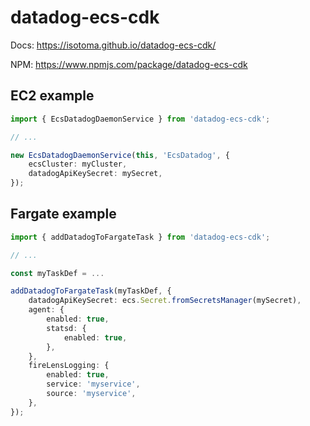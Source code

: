 # datadog-ecs-cdk

Docs: https://isotoma.github.io/datadog-ecs-cdk/

NPM: https://www.npmjs.com/package/datadog-ecs-cdk

## EC2 example

```typescript
import { EcsDatadogDaemonService } from 'datadog-ecs-cdk';

// ...

new EcsDatadogDaemonService(this, 'EcsDatadog', {
    ecsCluster: myCluster,
    datadogApiKeySecret: mySecret,
});
```

## Fargate example
```typescript
import { addDatadogToFargateTask } from 'datadog-ecs-cdk';

// ...

const myTaskDef = ...

addDatadogToFargateTask(myTaskDef, {
    datadogApiKeySecret: ecs.Secret.fromSecretsManager(mySecret),
    agent: {
        enabled: true,
        statsd: {
            enabled: true,
        },
    },
    fireLensLogging: {
        enabled: true,
        service: 'myservice',
        source: 'myservice',
    },
});
```
